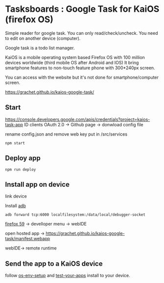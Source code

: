 
# Tasksboards : Google Task for KaiOS (firefox OS)

Simple reader for google task. You can only read/check/uncheck. You need to edit on another device (computer).

Google task is a todo list manager.

KaiOS is a mobile operating system based Firefox OS with 100 million devices worldwide (third mobile OS after Android and IOS)
It bring smartphone features to non-touch feature phone with 300*240px screen. 

You can access with the website but it's not done for smartphone/computer screen.

https://grachet.github.io/kaios-google-task/

## Start

https://console.developers.google.com/apis/credentials?project=kaios-task-app
ID clients OAuth 2.0 -> Github page -> donwload config file

rename config.json and remove web key
put in /src/services

```console
npm start
```

## Deploy app

```console
npm run deploy
```

## Install app on device

link device

Install [adb](https://dl.google.com/android/repository/platform-tools-latest-windows.zip)

```console
adb forward tcp:6000 localfilesystem:/data/local/debugger-socket
```


[firefox 59](https://ftp.mozilla.org/pub/firefox/releases/59.0/win64/en-US/) -> develloper menu -> webIDE

open hosted app -> https://grachet.github.io/kaios-google-task/manifest.webapp

webIDE-> remote runtime

## Send the app to a KaiOS device

follow [os-env-setup](https://developer.kaiostech.com/getting-started/env-setup/os-env-setup) and [test-your-apps](https://developer.kaiostech.com/getting-started/build-your-first-package-app/test-your-apps)
install to your device.
